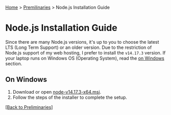 [Home](README.md) > [Premilinaries](README.md#preliminaries) > Node.js Installation Guide

# Node.js Installation Guide

Since there are many Node.js versions, it's up to you to choose the latest LTS (Long Term Support) or an older version. Due to the restriction of Node.js support of my web hosting, I prefer to install the `v14.17.3` version. If your laptop runs on Windows OS (Operating System), read the [on Windows](#on-windows) section.

## On Windows

1. Download or open [node-v14.17.3-x64.msi](https://nodejs.org/download/release/v14.17.3/node-v14.17.3-x64.msi).
2. Follow the steps of the installer to complete the setup.

[[Back to Preliminaries]](README.md#preliminaries)